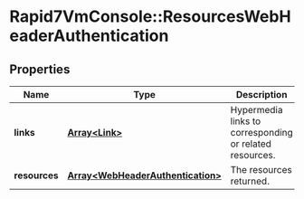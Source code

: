 # Rapid7VmConsole::ResourcesWebHeaderAuthentication

## Properties
Name | Type | Description | Notes
------------ | ------------- | ------------- | -------------
**links** | [**Array&lt;Link&gt;**](Link.md) | Hypermedia links to corresponding or related resources. | [optional] 
**resources** | [**Array&lt;WebHeaderAuthentication&gt;**](WebHeaderAuthentication.md) | The resources returned. | [optional] 


